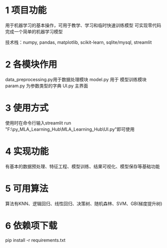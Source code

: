 # 1 项目功能
用于机器学习的基本操作，可用于教学、学习和临时快速训练模型
可实现零代码完成一个简单的机器学习模型

技术栈：numpy, pandas, matplotlib, scikit-learn, sqlite/mysql, streamlit

# 2 各模块作用
data_preprocessing.py用于数据处理模块
model.py 用于 模型训练模块
param.py 为参数类型的字典
UI.py 主界面

# 3 使用方式
使用时在命令行输入streamlit run "F:\py_MLA_Learning_Hub\MLA_Learning_Hub\UI.py"即可使用

# 4 实现功能
有基本的数据预处理、特征工程、模型训练、结果可视化、模型保存等基础功能

# 5 可用算法
算法有KNN、逻辑回归、线性回归、决策树、随机森林、SVM、GB(梯度提升树)

# 6 依赖项下载
pip install -r requirements.txt